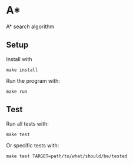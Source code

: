 # A\*

A\* search algorithm

## Setup

Install with

```
make install
```

Run the program with:

```
make run
```

## Test

Run all tests with:

```
make test
```

Or specific tests with:

```
make test TARGET=path/to/what/should/be/tested
```
